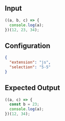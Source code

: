 
## Input
```javascript input
((a, b, c) => {
  console.log(a);
})(12, 23, 34);
```

## Configuration
```json configuration
{
  "extension": "js",
  "selection": "5-5"
}
```

## Expected Output
```javascript expected output
((a, c) => {
  const b = 23;
  console.log(a);
})(12, 34);
```
